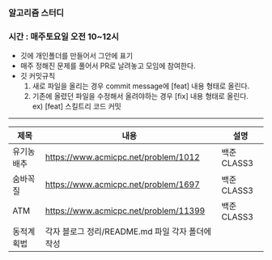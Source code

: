 ### 알고리즘 스터디
### 시간 : 매주토요일 오전 10~12시

- 깃에 개인폴더를 만들어서 그안에 표기
- 매주 정해진 문제를 풀어서 PR로 날려놓고 모임에 참여한다.
- 깃 커밋규칙
  1. 새로 파일을 올리는 경우 commit message에 [feat] 내용 형태로 올린다.
  2. 기존에 올렸던 파일을 수정해서 올려야하는 경우 [fix] 내용 형태로 올린다.<br>
  ex) [feat] 스킬트리 코드 커밋

****

|제목|내용|설명|
|------|---|---|
|유기농배추|https://www.acmicpc.net/problem/1012|백준 CLASS3|
|숨바꼭질|https://www.acmicpc.net/problem/1697|백준 CLASS3|
|ATM|https://www.acmicpc.net/problem/11399|백준 CLASS3|
|동적계획법|각자 블로그 정리/README.md 파일 각자 폴더에 작성|






